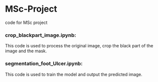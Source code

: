 # MSc-Project
code for MSc project

### crop_blackpart_image.ipynb:
This code is used to process the original image, crop the black part of the image and the mask.

### segmentation_foot_Ulcer.ipynb:
This code is used to train the model and output the predicted image.
